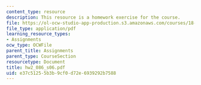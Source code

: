 ```yaml
---
content_type: resource
description: This resource is a homework exercise for the course.
file: https://ol-ocw-studio-app-production.s3.amazonaws.com/courses/18-086-mathematical-methods-for-engineers-ii-spring-2006/e37c51255b3b9cf0d72e6939292b7588_hw2_086_s06.pdf
file_type: application/pdf
learning_resource_types:
- Assignments
ocw_type: OCWFile
parent_title: Assignments
parent_type: CourseSection
resourcetype: Document
title: hw2_086_s06.pdf
uid: e37c5125-5b3b-9cf0-d72e-6939292b7588
---
```

